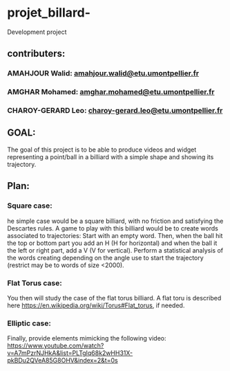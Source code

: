 # projet_billard-
Development project


## contributers:
### AMAHJOUR Walid: amahjour.walid@etu.umontpellier.fr

### AMGHAR Mohamed: amghar.mohamed@etu.umontpellier.fr

### CHAROY-GERARD Leo: charoy-gerard.leo@etu.umontpellier.fr


## GOAL:

The goal of this project is to be able to produce videos and widget representing a point/ball in a billiard with a simple shape and showing its trajectory.


## Plan:


### Square case:


 he simple case would be a square billiard, with no friction and satisfying the Descartes rules.
 A game to play with this billiard would be to create words associated to trajectories:
 Start with an empty word.
 Then, when the ball hit the top or bottom part you add an H (H for horizontal) 
 and when the ball it the left or right part, add a V (V for vertical).
 Perform a statistical analysis of the words creating depending on
 the angle use to start the trajectory (restrict may be to words of size <2000).

### Flat Torus case:

 You then will study the case of the flat torus billiard.
 A flat toru is described here https://en.wikipedia.org/wiki/Torus#Flat_torus, if needed.


### Elliptic case:


Finally, provide elements mimicking the following video:
 https://www.youtube.com/watch?v=A7mPzrNJHkA&list=PLTgIq68k2wHH31X-pkBDu2QVeA85G8OHV&index=2&t=0s